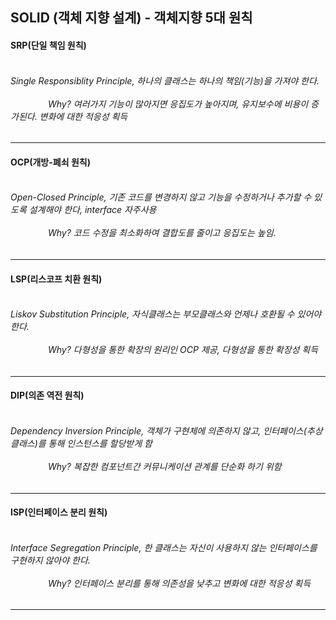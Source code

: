 
<h2> SOLID (객체 지향 설계) - 객체지향 5대 원칙</h3>


<h4> SRP(단일 책임 원칙)</h4>

<h6>
<br> Single Responsiblity Principle, 하나의 클래스는 하나의 책임(기능)을 가져야 한다.
<br><br>&emsp;&emsp;&emsp;&emsp; Why? 여러가지 기능이 많아지면 응집도가 높아지며, 유지보수에 비용이 증가된다. 변화에 대한 적응성 획득
</h6>
<hr>

<h4> OCP(개방-폐쇠 원칙)</h4>

<h6>
<br> Open-Closed Principle, 기존 코드를 변경하지 않고 기능을 수정하거나 추가할 수 있도록 설계해야 한다, interface 자주사용
<br><br>&emsp;&emsp;&emsp;&emsp; Why? 코드 수정을 최소화하여 결합도를 줄이고 응집도는 높임.
</h6>
<hr>

<h4> LSP(리스코프 치환 원칙)</h4>

<h6>
<br> Liskov Substitution Principle, 자식클래스는 부모클래스와 언제나 호환될 수 있어야한다.
<br><br>&emsp;&emsp;&emsp;&emsp; Why? 다형성을 통한 확장의 원리인 OCP 제공, 다형성을 통한 확장성 획득
</h6>
<hr>

<h4> DIP(의존 역전 원칙)</h4>

<h6>
<br> Dependency Inversion Principle, 객체가 구현체에 의존하지 않고, 인터페이스(추상 클래스)를 통해 인스턴스를 할당받게 함
<br><br>&emsp;&emsp;&emsp;&emsp; Why? 복잡한 컴포넌트간 커뮤니케이션 관계를 단순화 하기 위함
</h6>
<hr>

<h4> ISP(인터페이스 분리 원칙)</h4>

<h6>
<br> Interface Segregation Principle, 한 클래스는 자신이 사용하지 않는 인터페이스를 구현하지 않아야 한다.
<br><br>&emsp;&emsp;&emsp;&emsp; Why? 인터페이스 분리를 통해 의존성을 낮추고 변화에 대한 적응성 획득
</h6>
<hr>

